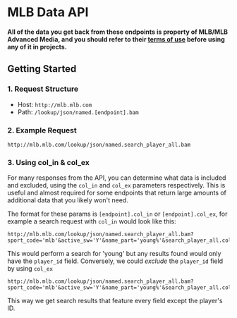 # MLB Data API

**All of the data you get back from these endpoints is property of MLB/MLB Advanced Media, and you should refer to their [terms of use](http://gdx.mlb.com/components/copyright.txt) before using any of it in projects.**

## Getting Started

### 1. Request Structure

- Host: `http://mlb.mlb.com`
- Path: `/lookup/json/named.[endpoint].bam`

### 2. Example Request

```no-highlight
http://mlb.mlb.com/lookup/json/named.search_player_all.bam
```

### 3. Using col_in & col_ex

For many responses from the API, you can determine what data is included and excluded, using the `col_in` and `col_ex` parameters respectively. This is useful and almost required for some endpoints that return large amounts of additional data that you likely won't need.

The format for these params is `[endpoint].col_in` or `[endpoint].col_ex`, for example a search request with `col_in` would look like this:

```no-highlight
http://mlb.mlb.com/lookup/json/named.search_player_all.bam?sport_code='mlb'&active_sw='Y'&name_part='young%'&search_player_all.col_in=player_id
```

This would perform a search for 'young' but any results found would only have the `player_id` field. Conversely, we could *exclude* the `player_id` field by using `col_ex`

```no-highlight
http://mlb.mlb.com/lookup/json/named.search_player_all.bam?sport_code='mlb'&active_sw='Y'&name_part='young%'&search_player_all.col_ex=player_id
```

This way we get search results that feature every field except the player's ID.
